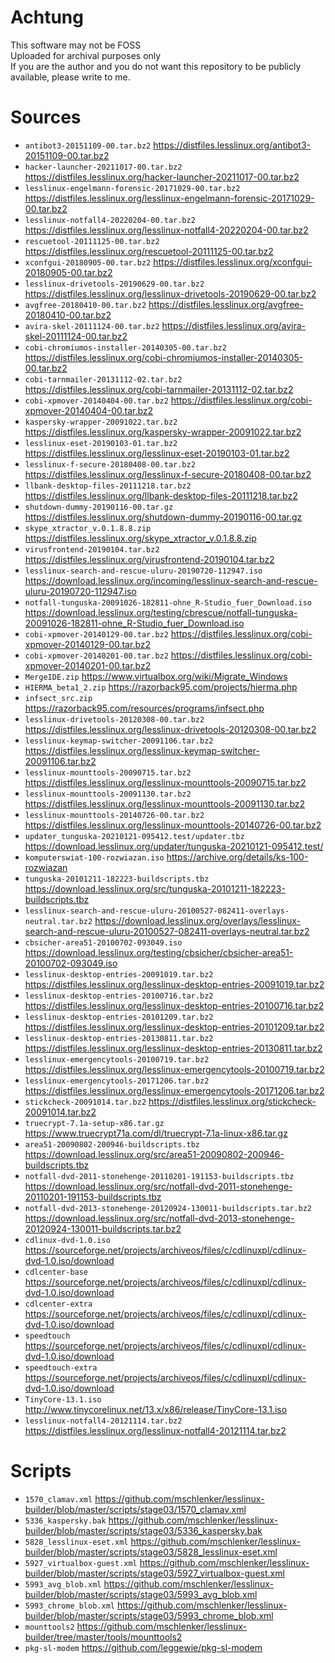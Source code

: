 # Achtung
This software may not be FOSS  
Uploaded for archival purposes only  
If you are the author and you do not want this repository to be publicly available, please write to me.

# Sources
* `antibot3-20151109-00.tar.bz2` https://distfiles.lesslinux.org/antibot3-20151109-00.tar.bz2
* `hacker-launcher-20211017-00.tar.bz2` https://distfiles.lesslinux.org/hacker-launcher-20211017-00.tar.bz2
* `lesslinux-engelmann-forensic-20171029-00.tar.bz2` https://distfiles.lesslinux.org/lesslinux-engelmann-forensic-20171029-00.tar.bz2
* `lesslinux-notfall4-20220204-00.tar.bz2` https://distfiles.lesslinux.org/lesslinux-notfall4-20220204-00.tar.bz2
* `rescuetool-20111125-00.tar.bz2` https://distfiles.lesslinux.org/rescuetool-20111125-00.tar.bz2
* `xconfgui-20180905-00.tar.bz2` https://distfiles.lesslinux.org/xconfgui-20180905-00.tar.bz2
* `lesslinux-drivetools-20190629-00.tar.bz2` https://distfiles.lesslinux.org/lesslinux-drivetools-20190629-00.tar.bz2
* `avgfree-20180410-00.tar.bz2` https://distfiles.lesslinux.org/avgfree-20180410-00.tar.bz2
* `avira-skel-20111124-00.tar.bz2` https://distfiles.lesslinux.org/avira-skel-20111124-00.tar.bz2
* `cobi-chromiumos-installer-20140305-00.tar.bz2` https://distfiles.lesslinux.org/cobi-chromiumos-installer-20140305-00.tar.bz2
* `cobi-tarnmailer-20131112-02.tar.bz2` https://distfiles.lesslinux.org/cobi-tarnmailer-20131112-02.tar.bz2
* `cobi-xpmover-20140404-00.tar.bz2` https://distfiles.lesslinux.org/cobi-xpmover-20140404-00.tar.bz2
* `kaspersky-wrapper-20091022.tar.bz2` https://distfiles.lesslinux.org/kaspersky-wrapper-20091022.tar.bz2
* `lesslinux-eset-20190103-01.tar.bz2` https://distfiles.lesslinux.org/lesslinux-eset-20190103-01.tar.bz2
* `lesslinux-f-secure-20180408-00.tar.bz2` https://distfiles.lesslinux.org/lesslinux-f-secure-20180408-00.tar.bz2
* `llbank-desktop-files-20111218.tar.bz2` https://distfiles.lesslinux.org/llbank-desktop-files-20111218.tar.bz2
* `shutdown-dummy-20190116-00.tar.gz` https://distfiles.lesslinux.org/shutdown-dummy-20190116-00.tar.gz
* `skype_xtractor_v.0.1.8.8.zip` https://distfiles.lesslinux.org/skype_xtractor_v.0.1.8.8.zip
* `virusfrontend-20190104.tar.bz2` https://distfiles.lesslinux.org/virusfrontend-20190104.tar.bz2
* `lesslinux-search-and-rescue-uluru-20190720-112947.iso` https://download.lesslinux.org/incoming/lesslinux-search-and-rescue-uluru-20190720-112947.iso
* `notfall-tunguska-20091026-182811-ohne_R-Studio_fuer_Download.iso` https://download.lesslinux.org/testing/cbrescue/notfall-tunguska-20091026-182811-ohne_R-Studio_fuer_Download.iso
* `cobi-xpmover-20140129-00.tar.bz2` https://distfiles.lesslinux.org/cobi-xpmover-20140129-00.tar.bz2
* `cobi-xpmover-20140201-00.tar.bz2` https://distfiles.lesslinux.org/cobi-xpmover-20140201-00.tar.bz2
* `MergeIDE.zip` https://www.virtualbox.org/wiki/Migrate_Windows
* `HIERMA_beta1_2.zip` https://razorback95.com/projects/hierma.php
* `infsect_src.zip` https://razorback95.com/resources/programs/infsect.php
* `lesslinux-drivetools-20120308-00.tar.bz2` https://distfiles.lesslinux.org/lesslinux-drivetools-20120308-00.tar.bz2
* `lesslinux-keymap-switcher-20091106.tar.bz2` https://distfiles.lesslinux.org/lesslinux-keymap-switcher-20091106.tar.bz2
* `lesslinux-mounttools-20090715.tar.bz2` https://distfiles.lesslinux.org/lesslinux-mounttools-20090715.tar.bz2
* `lesslinux-mounttools-20091130.tar.bz2` https://distfiles.lesslinux.org/lesslinux-mounttools-20091130.tar.bz2
* `lesslinux-mounttools-20140726-00.tar.bz2` https://distfiles.lesslinux.org/lesslinux-mounttools-20140726-00.tar.bz2
* `updater_tunguska-20210121-095412.test/updater.tbz` https://download.lesslinux.org/updater/tunguska-20210121-095412.test/
* `komputerswiat-100-rozwiazan.iso` https://archive.org/details/ks-100-rozwiazan
* `tunguska-20101211-182223-buildscripts.tbz` https://download.lesslinux.org/src/tunguska-20101211-182223-buildscripts.tbz
* `lesslinux-search-and-rescue-uluru-20100527-082411-overlays-neutral.tar.bz2` https://download.lesslinux.org/overlays/lesslinux-search-and-rescue-uluru-20100527-082411-overlays-neutral.tar.bz2
* `cbsicher-area51-20100702-093049.iso` https://download.lesslinux.org/testing/cbsicher/cbsicher-area51-20100702-093049.iso
* `lesslinux-desktop-entries-20091019.tar.bz2` https://distfiles.lesslinux.org/lesslinux-desktop-entries-20091019.tar.bz2
* `lesslinux-desktop-entries-20100716.tar.bz2` https://distfiles.lesslinux.org/lesslinux-desktop-entries-20100716.tar.bz2
* `lesslinux-desktop-entries-20101209.tar.bz2` https://distfiles.lesslinux.org/lesslinux-desktop-entries-20101209.tar.bz2
* `lesslinux-desktop-entries-20130811.tar.bz2` https://distfiles.lesslinux.org/lesslinux-desktop-entries-20130811.tar.bz2
* `lesslinux-emergencytools-20100719.tar.bz2` https://distfiles.lesslinux.org/lesslinux-emergencytools-20100719.tar.bz2
* `lesslinux-emergencytools-20171206.tar.bz2` https://distfiles.lesslinux.org/lesslinux-emergencytools-20171206.tar.bz2
* `stickcheck-20091014.tar.bz2` https://distfiles.lesslinux.org/stickcheck-20091014.tar.bz2
* `truecrypt-7.1a-setup-x86.tar.gz` https://www.truecrypt71a.com/dl/truecrypt-7.1a-linux-x86.tar.gz
* `area51-20090802-200946-buildscripts.tbz` https://download.lesslinux.org/src/area51-20090802-200946-buildscripts.tbz
* `notfall-dvd-2011-stonehenge-20110201-191153-buildscripts.tbz` https://download.lesslinux.org/src/notfall-dvd-2011-stonehenge-20110201-191153-buildscripts.tbz
* `notfall-dvd-2013-stonehenge-20120924-130011-buildscripts.tar.bz2` https://download.lesslinux.org/src/notfall-dvd-2013-stonehenge-20120924-130011-buildscripts.tar.bz2
* `cdlinux-dvd-1.0.iso` https://sourceforge.net/projects/archiveos/files/c/cdlinuxpl/cdlinux-dvd-1.0.iso/download
* `cdlcenter-base` https://sourceforge.net/projects/archiveos/files/c/cdlinuxpl/cdlinux-dvd-1.0.iso/download
* `cdlcenter-extra` https://sourceforge.net/projects/archiveos/files/c/cdlinuxpl/cdlinux-dvd-1.0.iso/download
* `speedtouch` https://sourceforge.net/projects/archiveos/files/c/cdlinuxpl/cdlinux-dvd-1.0.iso/download
* `speedtouch-extra` https://sourceforge.net/projects/archiveos/files/c/cdlinuxpl/cdlinux-dvd-1.0.iso/download
* `TinyCore-13.1.iso` http://www.tinycorelinux.net/13.x/x86/release/TinyCore-13.1.iso
* `lesslinux-notfall4-20121114.tar.bz2` https://distfiles.lesslinux.org/lesslinux-notfall4-20121114.tar.bz2

# Scripts
* `1570_clamav.xml` https://github.com/mschlenker/lesslinux-builder/blob/master/scripts/stage03/1570_clamav.xml
* `5336_kaspersky.bak` https://github.com/mschlenker/lesslinux-builder/blob/master/scripts/stage03/5336_kaspersky.bak
* `5828_lesslinux-eset.xml` https://github.com/mschlenker/lesslinux-builder/blob/master/scripts/stage03/5828_lesslinux-eset.xml
* `5927_virtualbox-guest.xml` https://github.com/mschlenker/lesslinux-builder/blob/master/scripts/stage03/5927_virtualbox-guest.xml
* `5993_avg_blob.xml` https://github.com/mschlenker/lesslinux-builder/blob/master/scripts/stage03/5993_avg_blob.xml
* `5993_chrome_blob.xml` https://github.com/mschlenker/lesslinux-builder/blob/master/scripts/stage03/5993_chrome_blob.xml
* `mounttools2` https://github.com/mschlenker/lesslinux-builder/tree/master/tools/mounttools2
* `pkg-sl-modem` https://github.com/leggewie/pkg-sl-modem
